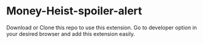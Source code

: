 # Money-Heist-spoiler-alert
Download or Clone this repo to use this extension.
Go to developer option in your desired browser and add this extension easily.
